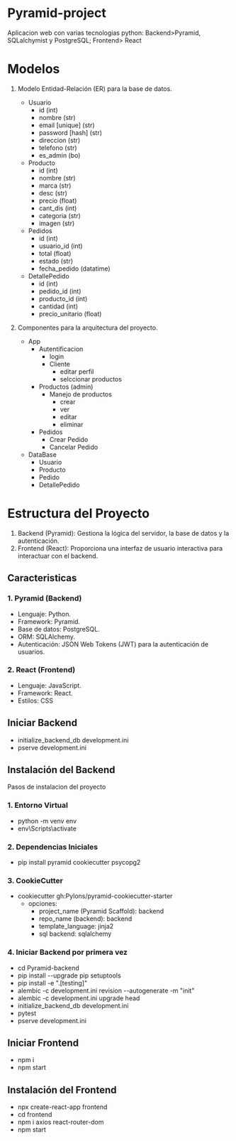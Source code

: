 # Pyramid-project
Aplicacion web con varias tecnologias python: Backend>Pyramid, SQLalchymist y PostgreSQL; Frontend> React

# Modelos
1. Modelo Entidad-Relación (ER) para la base de datos.

   - Usuario
     - id (int)
     - nombre (str)
     - email [unique] (str)
     - password [hash] (str)
     - direccion (str)
     - telefono (str)
     - es_admin (bo)
   - Producto
     - id (int)
     - nombre (str)
     - marca (str)
     - desc (str)
     - precio (float)
     - cant_dis (int)
     - categoria (str)
     - imagen (str)
   - Pedidos
     - id (int)
     - usuario_id (int)
     - total (float)
     - estado (str)
     - fecha_pedido (datatime)
   - DetallePedido
     - id (int)
     - pedido_id (int)
     - producto_id (int)
     - cantidad (int)
     - precio_unitario (float)


2. Componentes para la arquitectura del proyecto.
   - App
     - Autentificacion
       - login
       - Cliente
         - editar perfil
         - selccionar productos
     - Productos (admin)
       - Manejo de productos
         - crear
         - ver
         - editar
         - eliminar
     - Pedidos
       - Crear Pedido
       - Cancelar Pedido
   - DataBase
     - Usuario
     - Producto
     - Pedido
     - DetallePedido


# Estructura del Proyecto
1. Backend (Pyramid): Gestiona la lógica del servidor, la base de datos y la autenticación.
2. Frontend (React): Proporciona una interfaz de usuario interactiva para interactuar con el backend.

## Caracteristicas

### 1. Pyramid (Backend)
- Lenguaje: Python.
- Framework: Pyramid.
- Base de datos: PostgreSQL.
- ORM: SQLAlchemy.
- Autenticación: JSON Web Tokens (JWT) para la autenticación de usuarios.

### 2. React (Frontend)
- Lenguaje: JavaScript.
- Framework: React.
- Estilos: CSS

## Iniciar Backend
- initialize_backend_db development.ini
- pserve development.ini

## Instalación del Backend
Pasos de instalacion del proyecto

### 1. Entorno Virtual
- python -m venv env
- env\Scripts\activate

### 2. Dependencias Iniciales
- pip install pyramid cookiecutter psycopg2 

### 3. CookieCutter
- cookiecutter gh:Pylons/pyramid-cookiecutter-starter
  - opciones: 
    - project_name (Pyramid Scaffold): backend
    - repo_name (backend): backend
    - template_language: jinja2
    - sql backend: sqlalchemy

### 4. Iniciar Backend por primera vez

- cd Pyramid-backend
- pip install --upgrade pip setuptools
- pip install -e ".[testing]"
- alembic -c development.ini revision --autogenerate -m "init"
- alembic -c development.ini upgrade head
- initialize_backend_db development.ini
- pytest
- pserve development.ini

## Iniciar Frontend
- npm i
- npm start

## Instalación del Frontend
- npx create-react-app frontend
- cd frontend
- npm i axios react-router-dom
- npm start
